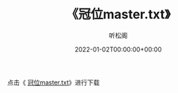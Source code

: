 ﻿---
title:  《冠位master.txt》
date:   2022-01-02T00:00:00+00:00
author: 听松阁
layout: post
permalink: /冠位master/
categories: 小说
tags: [小说]
---

点击《 [冠位master.txt](http://img.660000.xyz/bookstukust/book/bntxt/10/冠位master.txt)》进行下载